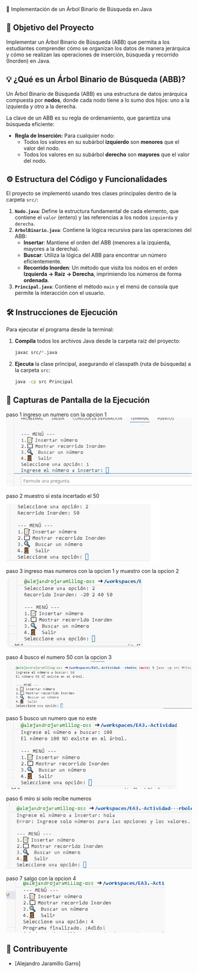 🌳 Implementación de un Árbol Binario de Búsqueda en Java

## 🎯 Objetivo del Proyecto
Implementar un Árbol Binario de Búsqueda (ABB) que permita a los estudiantes comprender cómo se organizan los datos de manera jerárquica y cómo se realizan las operaciones de inserción, búsqueda y recorrido (Inorden) en Java.

## 💡 ¿Qué es un Árbol Binario de Búsqueda (ABB)?
Un Árbol Binario de Búsqueda (ABB) es una estructura de datos jerárquica compuesta por **nodos**, donde cada nodo tiene a lo sumo dos hijos: uno a la izquierda y otro a la derecha.

La clave de un ABB es su regla de ordenamiento, que garantiza una búsqueda eficiente:
* **Regla de Inserción:** Para cualquier nodo:
    * Todos los valores en su subárbol **izquierdo** son **menores** que el valor del nodo.
    * Todos los valores en su subárbol **derecho** son **mayores** que el valor del nodo.

## ⚙️ Estructura del Código y Funcionalidades

El proyecto se implementó usando tres clases principales dentro de la carpeta `src/`:

1.  **`Nodo.java`**: Define la estructura fundamental de cada elemento, que contiene el `valor` (entero) y las referencias a los nodos `izquierda` y `derecha`.
2.  **`ArbolBinario.java`**: Contiene la lógica recursiva para las operaciones del ABB:
    * **Insertar**: Mantiene el orden del ABB (menores a la izquierda, mayores a la derecha).
    * **Buscar**: Utiliza la lógica del ABB para encontrar un número eficientemente.
    * **Recorrido Inorden**: Un método que visita los nodos en el orden **Izquierda -> Raíz -> Derecha**, imprimiendo los números de forma **ordenada**.
3.  **`Principal.java`**: Contiene el método `main` y el menú de consola que permite la interacción con el usuario.

## 🛠️ Instrucciones de Ejecución

Para ejecutar el programa desde la terminal:

1.  **Compila** todos los archivos Java desde la carpeta raíz del proyecto:
    ```bash
    javac src/*.java
    ```
2.  **Ejecuta** la clase principal, asegurando el classpath (ruta de búsqueda) a la carpeta `src`:
    ```bash
    java -cp src Principal
    ```
## 📸 Capturas de Pantalla de la Ejecución

paso 1 ingreso un numero con la opcion 1 ![1](image-1.png)


paso 2 muestro si esta incertado el 50 ![2](image-8.png)


paso 3 ingreso mas numeros con la opcion 1 y muestro con la opcion 2 ![3](image-9.png)


paso 4 busco  el numero 50 con la opcion 3 ![4](image-4.png)


paso 5 busco un numero que no este ![5](image-5.png)


paso 6 miro si solo recibe numeros ![6](image-6.png)


paso 7 salgo con la opcion 4 ![7](image-10.png)

## 👤 Contribuyente

* [Alejandro Jaramillo Garro]